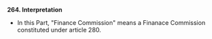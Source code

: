 **264. Interpretation**
- In this Part, "Finance Commission"  means a Finanace Commission constituted under article 280.

